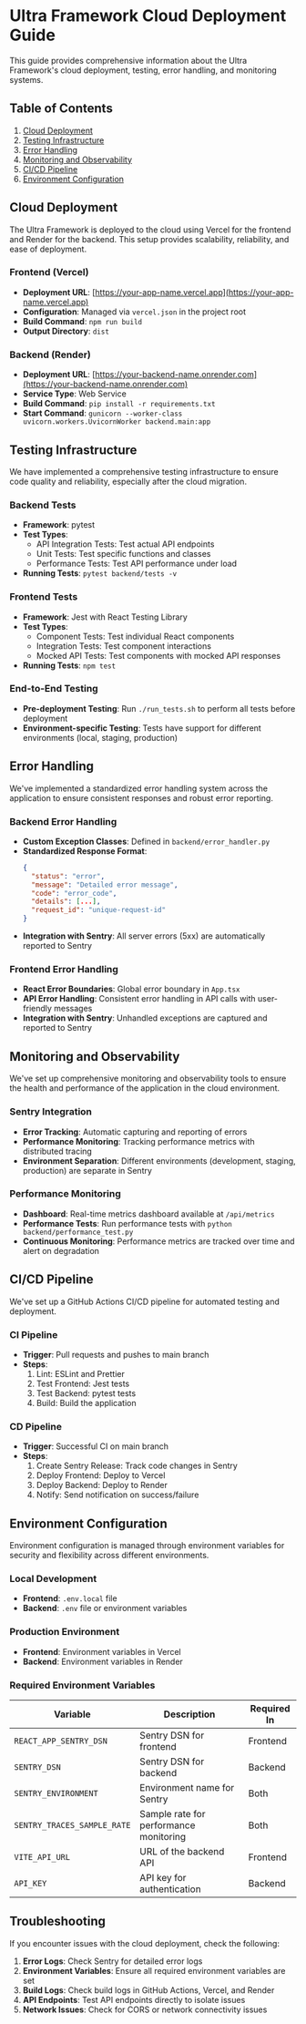 # Ultra Framework Cloud Deployment Guide

This guide provides comprehensive information about the Ultra Framework's cloud deployment, testing, error handling, and monitoring systems.

## Table of Contents

1. [Cloud Deployment](#cloud-deployment)
2. [Testing Infrastructure](#testing-infrastructure)
3. [Error Handling](#error-handling)
4. [Monitoring and Observability](#monitoring-and-observability)
5. [CI/CD Pipeline](#cicd-pipeline)
6. [Environment Configuration](#environment-configuration)

## Cloud Deployment

The Ultra Framework is deployed to the cloud using Vercel for the frontend and Render for the backend. This setup provides scalability, reliability, and ease of deployment.

### Frontend (Vercel)

- **Deployment URL**: [https://your-app-name.vercel.app](https://your-app-name.vercel.app)
- **Configuration**: Managed via `vercel.json` in the project root
- **Build Command**: `npm run build`
- **Output Directory**: `dist`

### Backend (Render)

- **Deployment URL**: [https://your-backend-name.onrender.com](https://your-backend-name.onrender.com)
- **Service Type**: Web Service
- **Build Command**: `pip install -r requirements.txt`
- **Start Command**: `gunicorn --worker-class uvicorn.workers.UvicornWorker backend.main:app`

## Testing Infrastructure

We have implemented a comprehensive testing infrastructure to ensure code quality and reliability, especially after the cloud migration.

### Backend Tests

- **Framework**: pytest
- **Test Types**:
  - API Integration Tests: Test actual API endpoints
  - Unit Tests: Test specific functions and classes
  - Performance Tests: Test API performance under load
- **Running Tests**: `pytest backend/tests -v`

### Frontend Tests

- **Framework**: Jest with React Testing Library
- **Test Types**:
  - Component Tests: Test individual React components
  - Integration Tests: Test component interactions
  - Mocked API Tests: Test components with mocked API responses
- **Running Tests**: `npm test`

### End-to-End Testing

- **Pre-deployment Testing**: Run `./run_tests.sh` to perform all tests before deployment
- **Environment-specific Testing**: Tests have support for different environments (local, staging, production)

## Error Handling

We've implemented a standardized error handling system across the application to ensure consistent responses and robust error reporting.

### Backend Error Handling

- **Custom Exception Classes**: Defined in `backend/error_handler.py`
- **Standardized Response Format**:
  ```json
  {
    "status": "error",
    "message": "Detailed error message",
    "code": "error_code",
    "details": [...],
    "request_id": "unique-request-id"
  }
  ```
- **Integration with Sentry**: All server errors (5xx) are automatically reported to Sentry

### Frontend Error Handling

- **React Error Boundaries**: Global error boundary in `App.tsx`
- **API Error Handling**: Consistent error handling in API calls with user-friendly messages
- **Integration with Sentry**: Unhandled exceptions are captured and reported to Sentry

## Monitoring and Observability

We've set up comprehensive monitoring and observability tools to ensure the health and performance of the application in the cloud environment.

### Sentry Integration

- **Error Tracking**: Automatic capturing and reporting of errors
- **Performance Monitoring**: Tracking performance metrics with distributed tracing
- **Environment Separation**: Different environments (development, staging, production) are separate in Sentry

### Performance Monitoring

- **Dashboard**: Real-time metrics dashboard available at `/api/metrics`
- **Performance Tests**: Run performance tests with `python backend/performance_test.py`
- **Continuous Monitoring**: Performance metrics are tracked over time and alert on degradation

## CI/CD Pipeline

We've set up a GitHub Actions CI/CD pipeline for automated testing and deployment.

### CI Pipeline

- **Trigger**: Pull requests and pushes to main branch
- **Steps**:
  1. Lint: ESLint and Prettier
  2. Test Frontend: Jest tests
  3. Test Backend: pytest tests
  4. Build: Build the application

### CD Pipeline

- **Trigger**: Successful CI on main branch
- **Steps**:
  1. Create Sentry Release: Track code changes in Sentry
  2. Deploy Frontend: Deploy to Vercel
  3. Deploy Backend: Deploy to Render
  4. Notify: Send notification on success/failure

## Environment Configuration

Environment configuration is managed through environment variables for security and flexibility across different environments.

### Local Development

- **Frontend**: `.env.local` file
- **Backend**: `.env` file or environment variables

### Production Environment

- **Frontend**: Environment variables in Vercel
- **Backend**: Environment variables in Render

### Required Environment Variables

| Variable                 | Description                                 | Required In        |
|--------------------------|---------------------------------------------|-------------------|
| `REACT_APP_SENTRY_DSN`   | Sentry DSN for frontend                     | Frontend         |
| `SENTRY_DSN`             | Sentry DSN for backend                      | Backend          |
| `SENTRY_ENVIRONMENT`     | Environment name for Sentry                 | Both             |
| `SENTRY_TRACES_SAMPLE_RATE` | Sample rate for performance monitoring   | Both             |
| `VITE_API_URL`           | URL of the backend API                      | Frontend         |
| `API_KEY`                | API key for authentication                  | Backend          |

## Troubleshooting

If you encounter issues with the cloud deployment, check the following:

1. **Error Logs**: Check Sentry for detailed error logs
2. **Environment Variables**: Ensure all required environment variables are set
3. **Build Logs**: Check build logs in GitHub Actions, Vercel, and Render
4. **API Endpoints**: Test API endpoints directly to isolate issues
5. **Network Issues**: Check for CORS or network connectivity issues 